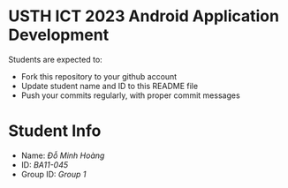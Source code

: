USTH ICT 2023 Android Application Development
=====================================================

Students are expected to:

* Fork this repository to your github account
* Update student name and ID to this README file
* Push your commits regularly, with proper commit messages

Student Info
=======================

* Name: *Đỗ Minh Hoàng*
* ID: *BA11-045*
* Group ID: *Group 1*

